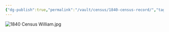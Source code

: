 ```yaml
---
{"dg-publish":true,"permalink":"/vault/census/1840-census-record/","tags":["William-Kincaid"]}
---
```


![1840 Census William.jpg](/img/user/assets/1840_Census_Record.resources/1840%20Census%20William.jpg)
